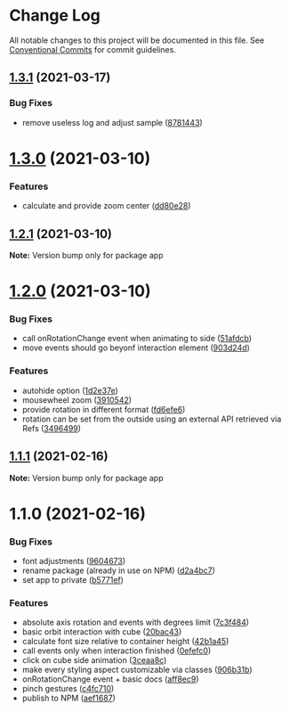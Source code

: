 # Change Log

All notable changes to this project will be documented in this file.
See [Conventional Commits](https://conventionalcommits.org) for commit guidelines.

## [1.3.1](https://github.com/scriptify/react-3d-cube-interaction/compare/app@1.3.0...app@1.3.1) (2021-03-17)


### Bug Fixes

* remove useless log and adjust sample ([8781443](https://github.com/scriptify/react-3d-cube-interaction/commit/8781443e49945896fed2b22986b045cf55f56ba2))





# [1.3.0](https://github.com/scriptify/react-3d-cube-interaction/compare/app@1.2.1...app@1.3.0) (2021-03-10)


### Features

* calculate and provide zoom center ([dd80e28](https://github.com/scriptify/react-3d-cube-interaction/commit/dd80e28ea66ebc73de72d7f70985d6ed69aeef7f))





## [1.2.1](https://github.com/scriptify/react-3d-cube-interaction/compare/app@1.2.0...app@1.2.1) (2021-03-10)

**Note:** Version bump only for package app





# [1.2.0](https://github.com/scriptify/react-3d-cube-interaction/compare/app@1.1.1...app@1.2.0) (2021-03-10)


### Bug Fixes

* call onRotationChange event when animating to side ([51afdcb](https://github.com/scriptify/react-3d-cube-interaction/commit/51afdcb847b179652ce6a5dccfb661e7b9094205))
* move events should go beyonf interaction element ([903d24d](https://github.com/scriptify/react-3d-cube-interaction/commit/903d24ddca852d1e25d3850af8d579c77bdbc807))


### Features

* autohide option ([1d2e37e](https://github.com/scriptify/react-3d-cube-interaction/commit/1d2e37e63eb14c078e5e764ab4f2225f7ed77fd6))
* mousewheel zoom ([3910542](https://github.com/scriptify/react-3d-cube-interaction/commit/39105429afdd2be58a5ddf6005b3e542b9878b70))
* provide rotation in different format ([fd6efe6](https://github.com/scriptify/react-3d-cube-interaction/commit/fd6efe62d5a7b7212c590a95db86268af6a38b79))
* rotation can be set from the outside using an external API retrieved via Refs ([3496499](https://github.com/scriptify/react-3d-cube-interaction/commit/3496499131fbb7c0195534a9936bef533354093f))





## [1.1.1](https://github.com/scriptify/react-3d-cube-interaction/compare/app@1.1.0...app@1.1.1) (2021-02-16)

**Note:** Version bump only for package app





# 1.1.0 (2021-02-16)


### Bug Fixes

* font adjustments ([9604673](https://github.com/scriptify/react-3d-cube-interaction/commit/960467396ed1850f63538f176299cf0657f3233d))
* rename package (already in use on NPM) ([d2a4bc7](https://github.com/scriptify/react-3d-cube-interaction/commit/d2a4bc70b37cdd8b0d92a305912a239d341dc91c))
* set app to private ([b5771ef](https://github.com/scriptify/react-3d-cube-interaction/commit/b5771ef2ae20ab215da24c41e26830c24689148e))


### Features

* absolute axis rotation and events with degrees limit ([7c3f484](https://github.com/scriptify/react-3d-cube-interaction/commit/7c3f4846af8867dffc3888c10a9053518b876540))
* basic orbit interaction with cube ([20bac43](https://github.com/scriptify/react-3d-cube-interaction/commit/20bac4384e7c84f0ef52929cdec72d048ab5fd9b))
* calculate font size relative to container height ([42b1a45](https://github.com/scriptify/react-3d-cube-interaction/commit/42b1a4535045449a9f74987de855654992bee31f))
* call events only when interaction finished ([0efefc0](https://github.com/scriptify/react-3d-cube-interaction/commit/0efefc0108607926fb8fabb3ee26cabba8bf7b37))
* click on cube side animation ([3ceaa8c](https://github.com/scriptify/react-3d-cube-interaction/commit/3ceaa8c9b9df1fefc3197906019e49fc37eeceb1))
* make every styling aspect customizable via classes ([906b31b](https://github.com/scriptify/react-3d-cube-interaction/commit/906b31b02fad3ce010e0918b15abd44978559370))
* onRotationChange event + basic docs ([aff8ec9](https://github.com/scriptify/react-3d-cube-interaction/commit/aff8ec9d20b237f57ced0e5b81bca88c8069f591))
* pinch gestures ([c4fc710](https://github.com/scriptify/react-3d-cube-interaction/commit/c4fc710962d8cc1969ff8a99809b0ff28a421100))
* publish to NPM ([aef1687](https://github.com/scriptify/react-3d-cube-interaction/commit/aef1687cf6c735d5513e0f956189eabd48ebde47))

